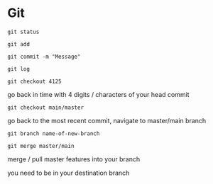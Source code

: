 # Git

```
git status
```

```
git add
```

```
git commit -m "Message"
```

```
git log
```

```
git checkout 4125
```

go back in time with 4 digits / characters of your head commit

```
git checkout main/master
```

go back to the most recent commit, navigate to master/main branch

```
git branch name-of-new-branch
```

```
git merge master/main
```

merge / pull master features into your branch

you need to be in your destination branch

